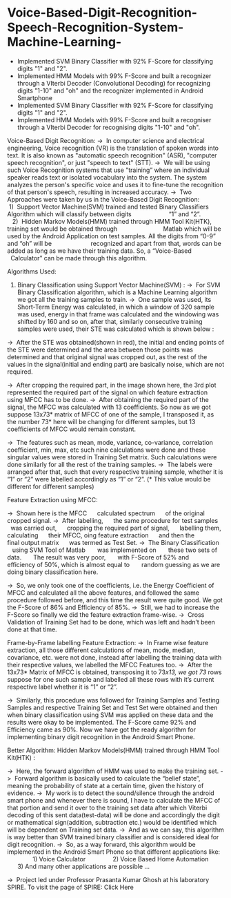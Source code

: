 # Voice-Based-Digit-Recognition-Speech-Recognition-System-Machine-Learning-
- Implemented SVM Binary Classifier with 92% F-Score for classifying digits "1" and "2".  
- Implemented HMM Models with 99% F-Score and built a recognizer through a VIterbi Decoder  (Convolutional Decoding) for recognizing digits "1-10" and "oh" and the recognizer implemented in   Android Smartphone
- Implemented SVM Binary Classifier with 92% F-Score for classifying digits "1" and "2".
- Implemented HMM Models with 99% F-Score and built a recogniser through a VIterbi Decoder for recognising digits "1-10" and "oh".

Voice-Based Digit Recognition:
->  In computer science and electrical engineering, Voice recognition (VR) is the translation of spoken words into text. It is also known as "automatic speech recognition" (ASR), "computer speech recognition", or just "speech to text" (STT).
->  We will be using such Voice Recognition systems that use "training” where an individual speaker reads text or isolated vocabulary into the system. The system analyzes the person's specific voice and uses it to fine-tune the recognition of that person's speech, resulting in increased accuracy.
->  Two Approaches were taken by us in the Voice-Based Digit Recognition:
               1)  Support Vector Machine(SVM) trained and tested Binary Classifiers Algorithm which will classify between digits                      “1” and “2”.
               2)  Hidden Markov Models(HMM) trained through HMM Tool Kit(HTK), training set would be obtained through                           Matlab which will be used by the Android Application on test samples. All the digits from “0-9” and “oh” will be                       recognized and apart from that, words can be added as long as we have their training data. So, a “Voice-Based                     Calculator” can be made through this algorithm.


Algorithms Used:
1) Binary Classification using Support Vector Machine(SVM) :
->  For SVM Binary Classification algorithm, which is a Machine Learning algorithm we got all the training samples to train.
->  One sample was used, its Short-Term Energy was calculated, in which a window of 320 sample was used, energy in that frame was calculated and the windowing was shifted by 160 and so on, after that, similarly consecutive training samples were used, their STE was calculated which is shown below :



















->  After the STE was obtained(shown in red), the initial and ending points of the STE were determined and the area between those points was determined and that original signal was cropped out, as the rest of the values in the signal(initial and ending part) are basically noise, which are not required.

->  After cropping the required part, in the image shown here, the 3rd plot represented the required part of the signal on which feature extraction using MFCC has to be done.
->  After obtaining the required part of the signal, the MFCC was calculated with 13 coefficients.
So now as we got suppose 13x73* matrix of MFCC of one of the sample, I transposed it, as the number 73* here will be changing for different samples, but 13 coefficients of MFCC would remain constant.


















->  The features such as mean, mode, variance, co-variance, correlation coefficient, min, max, etc such nine calculations were done and these singular values were stored in Training Set matrix. Such calculations were done similarly for all the rest of the training samples.
->  The labels were arranged after that, such that every respective training sample, whether it is “1” or “2” were labelled accordingly as “1” or “2”. (* This value would be different for different samples)

Feature Extraction using MFCC:

->  Shown here is the MFCC
     calculated spectrum
     of the original cropped signal.
->  After labelling,
     the same procedure for test samples
     was carried out,
     cropping the required part of signal,
     labelling them, calculating
     their MFCC, oing feature extraction
     and then the final output matrix
     was termed as Test Set.
->  The Binary Classification
      using SVM Tool of Matlab
      was implemented on
      these two sets of data.
      The result was very poor,
      with F-Score of 52% and
      efficiency of 50%, which is almost equal to
      random guessing as we are doing binary classification here.

->  So, we only took one of the coefficients, i.e. the Energy Coefficient of MFCC and calculated all the above features, and followed the same procedure followed before, and this time the result were quite good. We got the F-Score of 86% and Efficiency of 85%.
->  Still, we had to increase the F-Score so finally we did the feature extraction frame-wise.
->  Cross Validation of Training Set had to be done, which was left and hadn’t been done at that time.

Frame-by-Frame labelling Feature Extraction:
->  In Frame wise feature extraction, all those different calculations of mean, mode, median, covariance, etc. were not done, instead after labelling the training data with their respective values, we labelled the MFCC Features too.
->  After the 13x73* Matrix of MFCC is obtained, transposing it to 73*x13, we got 73* rows suppose for one such sample and labelled all these rows with it’s current respective label whether it is “1” or “2”.
































->  Similarly, this procedure was followed for Training Samples and Testing Samples and respective Training Set and Test Set were obtained and then when binary classification using SVM was applied on these data and the results were okay to be implemented. The F-Score came 92% and Efficiency came as 90%. Now we have got the ready algorithm for implementing binary digit recognition in the Android Smart Phone.


Better Algorithm:
Hidden Markov Models(HMM) trained through HMM Tool Kit(HTK) :

->  Here, the forward algorithm of HMM was used to make the training set.
->  Forward algorithm is basically used to calculate the “belief state”, meaning the probability of state at a certain time, given the history of evidence.
->  My work is to detect the sound/silence through the android smart phone and whenever there is sound, I have to calculate the MFCC of that portion and send it over to the training set data after which Viterbi decoding of this sent data(test-data) will be done and accordingly the digit or mathematical sign(addition, subtraction etc.) would be identified which will be dependent on Training set data.
->  And as we can say, this algorithm is way better than SVM trained binary classifier and is considered ideal for digit recognition.
->  So, as a way forward, this algorithm would be implemented in the Android Smart Phone so that different applications like:
               1) Voice Calculator
               2) Voice Based Home Automation
               3) And many other applications are possible … 


->  Project led under Professor Prasanta Kumar Ghosh at his laboratory SPIRE.
To visit the page of SPIRE: Click Here

